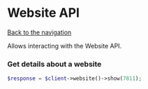 # Website API

[Back to the navigation](README.md)

Allows interacting with the Website API.

### Get details about a website

```php
$response = $client->website()->show(7811);
```
